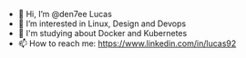 - 👋 Hi, I’m @den7ee Lucas
- 👀 I’m interested in Linux, Design and Devops
- 🌱 I'm studying about Docker and Kubernetes
- 📫 How to reach me: https://www.linkedin.com/in/lucas92
